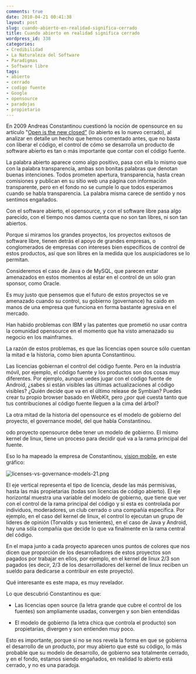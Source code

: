 ```yaml
---
comments: true
date: 2010-04-21 00:41:38
layout: post
slug: cuando-abierto-en-realidad-significa-cerrado
title: Cuando abierto en realidad significa cerrado
wordpress_id: 338
categories:
- Credibilidad
- La Naturaleza del Software
- Paradigmas
- Software libre
tags:
- abierto
- cerrado
- codigo fuente
- Google
- opensource
- paradojas
- propietario
---
```


En 2009 Andreas Constantinou cuestionó la noción de opensource en su artículo "[Open is the new closed"](http://www.visionmobile.com/blog/2009/08/open-is-the-new-closed/) (lo abierto es lo nuevo cerrado), al analizar en detalle un hecho que hemos comentado antes, que no basta con liberar el código, el control de cómo se desarrolla un producto de software abierto es tan o más importante que contar con el código fuente.




La palabra abierto aparece como algo positivo, pasa con ella lo mismo que con la palabra transparencia, ambas son bonitas palabras que denotan buenas intenciones. Todos prometen apertura, transparencia, hasta crean comisiones y publican en su sitio web una página con información transparente, pero en el fondo no se cumple lo que todos esperamos cuando se habla transparencia. La palabra misma carece de sentido y nos sentimos engañados.




Con el software abierto, el opensource, y con el software libre pasa algo parecido, con el tiempo nos damos cuenta que no son tan libres, ni son tan abiertos.




Porque si miramos los grandes proyectos, los proyectos exitosos de software libre, tienen detrás el apoyo de grandes empresas, o conglomerados de empresas con intereses bien específicos de control de estos productos, así que son libres en la medida que los auspiciadores se lo permitan.




Consideremos el caso de Java o de MySQL, que parecen estar amenazados en estos momentos al estar en el control de un sólo gran sponsor, como Oracle.




Es muy justo que pensemos que el futuro de estos proyectos se ve amenazado cuando su control, su gobierno (governance) ha caido en manos de una empresa que funciona en forma bastante agresiva en el mercado.




Han habido problemas con IBM y las patentes que prometió no usar contra la comunidad opensource en el momento que ha visto amenazado su negocio en los mainframes.




La razón de estos problemas, es que las licencias open source sólo cuentan la mitad e la historia, como bien apunta Constantinou.




Las licencias gobiernan el control del código fuente. Pero en la industria móvil, por ejemplo, el código fuente y los productos son dos cosas muy diferentes. Por ejemplo, aunque uedes jugar con el código fuente de Android, ¿sabes si están visibles las últimas actualizaciones al código visibles? ¿Quién decide que va en el último release de Symbian? Puedes crear tu propio browser basado en WebKit, pero ¿por qué cuesta tanto que tus contribuciones al código fuente lleguen a la cima del árbol?




La otra mitad de la historia del opensource es el modelo de gobierno del proyecto, el governance model, del que habla Constantinou.




odo proyecto opensource debe tener un modelo de gobierno. El mismo kernel de linux, tiene un proceso para decidir qué va a la rama principal del fuente.







Eso lo ha mapeado la empresa de Constantinou, [vision mobile](http://www.visionmobile.com/), en este gráfico:




![licenses-vs-governance-models-21.png](http://www.lnds.net/blog/images/licenses-vs-governance-models-21.png)







El eje vertical representa el tipo de licencia, desde las más permisivas, hasta las más propietarias (todas son licencias de código abierto). El eje horizontal muestra una variable del modelo de gobierno, que tiene que ver con el control de la rama principal del código y si esta es controlada por individuos, moderadores, un club cerrado o una compañía específica. Por ejemplo, en el caso del kernel de linux, el control lo ejecutan un grupo de lideres de opinión (Torvalds y sus tenientes), en el caso de Java y Android, hay una sóla compañía que decide lo que va finalmente en la rama central del código.




En el mapa junto a cada proyecto aparecen unos puntos de colores que nos dicen que proporción de los desarrolladores de estos proyectos son pagados por trabajar en ellos, por ejemplo, en el kernel de linux 2/3 son pagados (es decir, 2/3 de los desarrolladores del kernel de linux reciben un sueldo para dedicarse a contribuir en este proyecto).




Qué interesante es este mapa, es muy revelador.




Lo que descubrió Constantinou es que:




- Las licencias open source (la letra grande que cubre el control de los fuentes) son ampliamente usadas, convergen y son bien entendidas




- El modelo de gobierno (la letra chica que controla el producto) son propietarias, divergen y son entienden muy poco.




Esto es importante, porque si no se nos revela la forma en que se gobierna el desarrollo de un producto, por muy abierto que esté su código, lo más probable que su modelo de desarrollo, de gobierno sea totalmente cerrado, y en el fondo, estamos siendo engañados, en realidad lo abierto está cerrado, y no es una paradoja.
